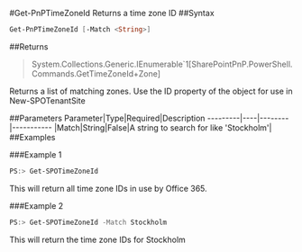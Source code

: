#Get-PnPTimeZoneId
Returns a time zone ID
##Syntax
```powershell
Get-PnPTimeZoneId [-Match <String>]
```


##Returns
>System.Collections.Generic.IEnumerable`1[SharePointPnP.PowerShell.Commands.GetTimeZoneId+Zone]

Returns a list of matching zones. Use the ID property of the object for use in New-SPOTenantSite

##Parameters
Parameter|Type|Required|Description
---------|----|--------|-----------
|Match|String|False|A string to search for like 'Stockholm'|
##Examples

###Example 1
```powershell
PS:> Get-SPOTimeZoneId
```
This will return all time zone IDs in use by Office 365.

###Example 2
```powershell
PS:> Get-SPOTimeZoneId -Match Stockholm
```
This will return the time zone IDs for Stockholm

